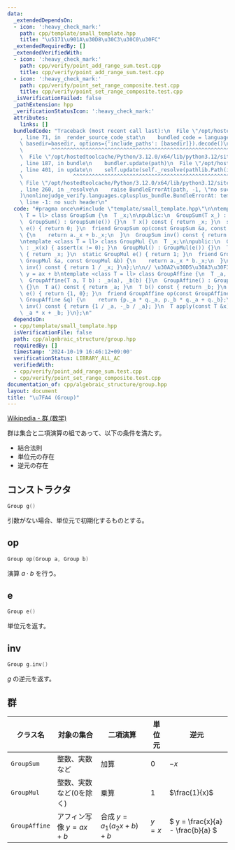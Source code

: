 ```yaml
---
data:
  _extendedDependsOn:
  - icon: ':heavy_check_mark:'
    path: cpp/template/small_template.hpp
    title: "\u5171\u901A\u30D8\u30C3\u30C0\u30FC"
  _extendedRequiredBy: []
  _extendedVerifiedWith:
  - icon: ':heavy_check_mark:'
    path: cpp/verify/point_add_range_sum.test.cpp
    title: cpp/verify/point_add_range_sum.test.cpp
  - icon: ':heavy_check_mark:'
    path: cpp/verify/point_set_range_composite.test.cpp
    title: cpp/verify/point_set_range_composite.test.cpp
  _isVerificationFailed: false
  _pathExtension: hpp
  _verificationStatusIcon: ':heavy_check_mark:'
  attributes:
    links: []
  bundledCode: "Traceback (most recent call last):\n  File \"/opt/hostedtoolcache/Python/3.12.0/x64/lib/python3.12/site-packages/onlinejudge_verify/documentation/build.py\"\
    , line 71, in _render_source_code_stat\n    bundled_code = language.bundle(stat.path,\
    \ basedir=basedir, options={'include_paths': [basedir]}).decode()\n          \
    \         ^^^^^^^^^^^^^^^^^^^^^^^^^^^^^^^^^^^^^^^^^^^^^^^^^^^^^^^^^^^^^^^^^^^^^^^^^^^^^^^^^\n\
    \  File \"/opt/hostedtoolcache/Python/3.12.0/x64/lib/python3.12/site-packages/onlinejudge_verify/languages/cplusplus.py\"\
    , line 187, in bundle\n    bundler.update(path)\n  File \"/opt/hostedtoolcache/Python/3.12.0/x64/lib/python3.12/site-packages/onlinejudge_verify/languages/cplusplus_bundle.py\"\
    , line 401, in update\n    self.update(self._resolve(pathlib.Path(included), included_from=path))\n\
    \                ^^^^^^^^^^^^^^^^^^^^^^^^^^^^^^^^^^^^^^^^^^^^^^^^^^^^^^^^^\n \
    \ File \"/opt/hostedtoolcache/Python/3.12.0/x64/lib/python3.12/site-packages/onlinejudge_verify/languages/cplusplus_bundle.py\"\
    , line 260, in _resolve\n    raise BundleErrorAt(path, -1, \"no such header\"\
    )\nonlinejudge_verify.languages.cplusplus_bundle.BundleErrorAt: template/small_template.hpp:\
    \ line -1: no such header\n"
  code: "#pragma once\n#include \"template/small_template.hpp\"\n\ntemplate <class\
    \ T = ll> class GroupSum {\n  T _x;\n\npublic:\n  GroupSum(T x_) : _x(x_) {}\n\
    \  GroupSum() : GroupSum(e()) {}\n  T x() const { return _x; }\n  static GroupSum\
    \ e() { return 0; }\n  friend GroupSum op(const GroupSum &a, const GroupSum &b)\
    \ {\n    return a._x + b._x;\n  }\n  GroupSum inv() const { return -_x; }\n};\n\
    \ntemplate <class T = ll> class GroupMul {\n  T _x;\n\npublic:\n  GroupMul(T x)\
    \ : _x(x) { assert(x != 0); }\n  GroupMul() : GroupMul(e()) {}\n  T x() const\
    \ { return _x; }\n  static GroupMul e() { return 1; }\n  friend GroupMul op(const\
    \ GroupMul &a, const GroupMul &b) {\n    return a._x * b._x;\n  }\n  GroupMul\
    \ inv() const { return 1 / _x; }\n};\n\n// \u30A2\u30D5\u30A3\u30F3\u5199\u50CF\
    \ y = ax + b\ntemplate <class T = ll> class GroupAffine {\n  T _a, _b;\n\npublic:\n\
    \  GroupAffine(T a, T b) : _a(a), _b(b) {}\n  GroupAffine() : GroupAffine(e())\
    \ {}\n  T a() const { return _a; }\n  T b() const { return _b; }\n  static GroupAffine\
    \ e() { return {1, 0}; }\n  friend GroupAffine op(const GroupAffine &p, const\
    \ GroupAffine &q) {\n    return {p._a * q._a, p._b * q._a + q._b};\n  }\n  GroupAffine\
    \ inv() const { return {1 / _a, -_b / _a}; }\n  T apply(const T &x) const { return\
    \ _a * x + _b; }\n};\n"
  dependsOn:
  - cpp/template/small_template.hpp
  isVerificationFile: false
  path: cpp/algebraic_structure/group.hpp
  requiredBy: []
  timestamp: '2024-10-19 16:46:12+09:00'
  verificationStatus: LIBRARY_ALL_AC
  verifiedWith:
  - cpp/verify/point_add_range_sum.test.cpp
  - cpp/verify/point_set_range_composite.test.cpp
documentation_of: cpp/algebraic_structure/group.hpp
layout: document
title: "\u7FA4 (Group)"
---
```

<link rel="stylesheet" type="text/css" href="../../css/common.css">

[Wikipedia - 群 (数学)](https://ja.wikipedia.org/wiki/%E7%BE%A4_(%E6%95%B0%E5%AD%A6))

群は集合と二項演算の組であって、以下の条件を満たす。

- 結合法則
- 単位元の存在
- 逆元の存在

## コンストラクタ

```cpp
Group g()
```

引数がない場合、単位元で初期化するものとする。

## op

```cpp
Group op(Group a, Group b)
```

演算 $a \cdot b$ を行う。

## e

```cpp
Group e()
```

単位元を返す。

## inv

```cpp
Group g.inv()
```

$g$ の逆元を返す。

## 群

|クラス名|対象の集合|二項演算|単位元|逆元|
|--|--|--|--|--|
|`GroupSum`|整数、実数など|加算|$0$|$-x$|
|`GroupMul`|整数、実数など(0を除く)|乗算|$1$|$\frac{1}{x}$|
|`GroupAffine`|アフィン写像 $y=a x + b$|合成 $y = a_1 (a_2 x + b) + b$|$y = x$|$ y = \frac{x}{a} - \frac{b}{a} $|